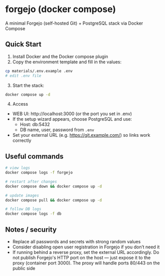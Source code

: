 # forgejo (docker compose)

A minimal Forgejo (self-hosted Git) + PostgreSQL stack via Docker Compose

## Quick Start
1) Install Docker and the Docker compose plugin
2) Copy the environment template and fill in the values:
```bash
cp materials/.env.example .env
# edit .env file
```
3) Start the stack:
```bash
docker compose up -d
```
4) Access
- WEB UI: http://localhost:3000 (or the port you set in .env)
- If the setup wizard appears, choose PostgreSQL and use:
  - Host: db:5432
  - DB name, user, password from `.env`
- Set your external URL (e.g. https://git.example.com/) so links work correctly

## Useful commands
```bash
# view logs
docker compose logs -f forgejo

# restart after changes
docker compose down && docker compose up -d

# update images
docker compose pull && docker compose up -d

# follow DB logs
docker compose logs -f db
```

## Notes / security
- Replace all passwords and secrets with strong random values
- Consider disabling open user registration in Forgejo if you don’t need it
- If running behind a reverse proxy, set the external URL accordingly. Do not publish Forgejo's HTTP port on the host — just expose it to the proxy (container port 3000). The proxy will handle ports 80/443 on the public side
